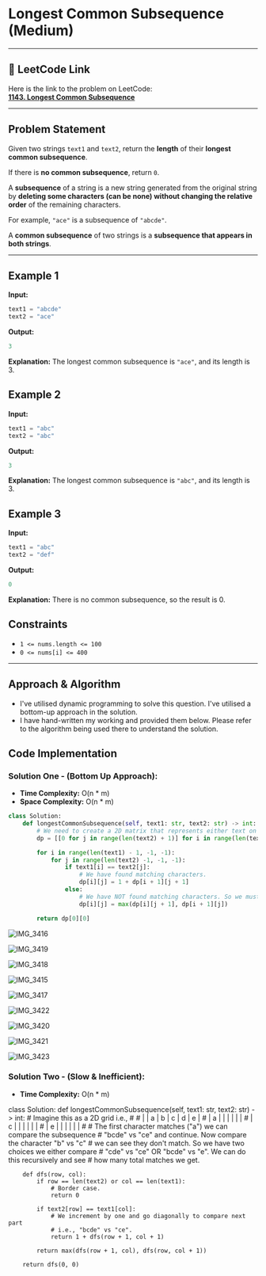 # Longest Common Subsequence (Medium)

---

## 🔗 LeetCode Link

Here is the link to the problem on LeetCode:  
[**1143. Longest Common Subsequence**](https://leetcode.com/problems/longest-common-subsequence/)

---

## **Problem Statement**

Given two strings `text1` and `text2`, return the **length** of their **longest common subsequence**.  

If there is **no common subsequence**, return `0`.

A **subsequence** of a string is a new string generated from the original string by **deleting some characters (can be none) without changing the relative order** of the remaining characters.

For example, `"ace"` is a subsequence of `"abcde"`.

A **common subsequence** of two strings is a **subsequence that appears in both strings**.

---

## **Example 1**

**Input:**
```python
text1 = "abcde"
text2 = "ace"
```

**Output:**
```python
3
```

**Explanation:**
The longest common subsequence is `"ace"`, and its length is 3.

## **Example 2**

**Input:**
```python
text1 = "abc"
text2 = "abc"
```

**Output:**
```python
3
```

**Explanation:**
The longest common subsequence is `"abc"`, and its length is 3.

## **Example 3**

**Input:**
```python
text1 = "abc"
text2 = "def"
```

**Output:**
```python
0
```

**Explanation:**
There is no common subsequence, so the result is 0.

## Constraints

- `1 <= nums.length <= 100`
- `0 <= nums[i] <= 400`

---

## Approach & Algorithm

- I've utilised dynamic programming to solve this question. I've utilised a bottom-up approach in the solution.
- I have hand-written my working and provided them below. Please refer to the algorithm being used there to understand the solution.

## Code Implementation

### Solution One - (Bottom Up Approach):

- **Time Complexity:** O(n * m)
- **Space Complexity:** O(n * m)

```python
class Solution:
    def longestCommonSubsequence(self, text1: str, text2: str) -> int:
        # We need to create a 2D matrix that represents either text on each axis.
        dp = [[0 for j in range(len(text2) + 1)] for i in range(len(text1) + 1)]

        for i in range(len(text1) - 1, -1, -1):
            for j in range(len(text2) -1, -1, -1):
                if text1[i] == text2[j]:
                    # We have found matching characters.
                    dp[i][j] = 1 + dp[i + 1][j + 1]
                else:
                    # We have NOT found matching characters. So we must fill the square appropraitely.
                    dp[i][j] = max(dp[i][j + 1], dp[i + 1][j])

        return dp[0][0]
```

![IMG_3416](https://github.com/user-attachments/assets/39da5eef-182f-4f0f-bb70-00b79f2797e7)

![IMG_3419](https://github.com/user-attachments/assets/da2fbbf0-07a1-42b3-9084-935d5ac0ab41)

![IMG_3418](https://github.com/user-attachments/assets/1d111b67-cb63-4409-81e5-98ae481a3434)

![IMG_3415](https://github.com/user-attachments/assets/724c5d00-fac0-498b-86a7-1f5e5fb5002c)

![IMG_3417](https://github.com/user-attachments/assets/1bda3745-a989-4976-8dc7-037125ec9b5e)

![IMG_3422](https://github.com/user-attachments/assets/e520265b-1ec6-43b4-bbc3-35225035b1d6)

![IMG_3420](https://github.com/user-attachments/assets/3c5fe957-0c0d-412d-aabc-13c70efc93ec)

![IMG_3421](https://github.com/user-attachments/assets/113faf93-dda3-42e3-8c67-0fdfb8357595)

![IMG_3423](https://github.com/user-attachments/assets/95b4ac83-df0b-4f9c-9613-63b87aab2e78)

### Solution Two - (Slow & Inefficient):

- **Time Complexity:** O(n * m)

class Solution:
    def longestCommonSubsequence(self, text1: str, text2: str) -> int:
        # Imagine this as a 2D grid i.e.,
        #
        # |   | a | b | c | d | e |
        # | a |   |   |   |   |   |
        # | c |   |   |   |   |   |
        # | e |   |   |   |   |   |
        #
        # The first character matches ("a") we can compare the subsequence
        # "bcde" vs "ce" and continue. Now compare the character "b" vs "c"
        # we can see they don't match. So we have two choices we either compare
        # "cde" vs "ce" OR "bcde" vs "e". We can do this recursively and see
        # how many total matches we get.

        def dfs(row, col):
            if row == len(text2) or col == len(text1):
                # Border case.
                return 0
            
            if text2[row] == text1[col]:
                # We increment by one and go diagonally to compare next part
                # i.e., "bcde" vs "ce".
                return 1 + dfs(row + 1, col + 1)
            
            return max(dfs(row + 1, col), dfs(row, col + 1))
        
        return dfs(0, 0)

